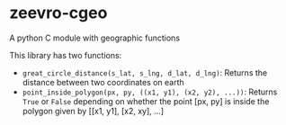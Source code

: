 # zeevro-cgeo
A python C module with geographic functions

This library has two functions:

* `great_circle_distance(s_lat, s_lng, d_lat, d_lng)`: Returns the distance between two coordinates on earth
* `point_inside_polygon(px, py, ((x1, y1), (x2, y2), ...))`: Returns `True` or `False` depending on whether the point [px, py] is inside the polygon given by [[x1, y1], [x2, xy], ...]
